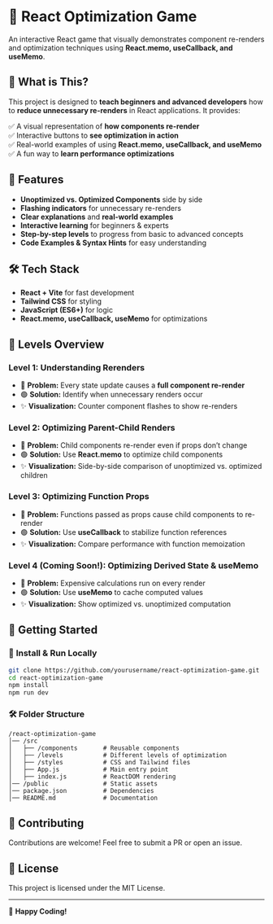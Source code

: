 # 🚀 React Optimization Game

An interactive React game that visually demonstrates component re-renders and optimization techniques using **React.memo, useCallback, and useMemo**.

## 📌 What is This?
This project is designed to **teach beginners and advanced developers** how to **reduce unnecessary re-renders** in React applications. It provides:

✅ A visual representation of **how components re-render**  
✅ Interactive buttons to **see optimization in action**  
✅ Real-world examples of using **React.memo, useCallback, and useMemo**  
✅ A fun way to **learn performance optimizations**  

## 🎯 Features
- **Unoptimized vs. Optimized Components** side by side
- **Flashing indicators** for unnecessary re-renders
- **Clear explanations** and **real-world examples**
- **Interactive learning** for beginners & experts
- **Step-by-step levels** to progress from basic to advanced concepts
- **Code Examples & Syntax Hints** for easy understanding

## 🛠 Tech Stack
- **React + Vite** for fast development  
- **Tailwind CSS** for styling  
- **JavaScript (ES6+)** for logic  
- **React.memo, useCallback, useMemo** for optimizations  

## 📌 Levels Overview
### **Level 1: Understanding Rerenders**
- 🔴 **Problem:** Every state update causes a **full component re-render**
- 🟢 **Solution:** Identify when unnecessary renders occur
- ✨ **Visualization:** Counter component flashes to show re-renders

### **Level 2: Optimizing Parent-Child Renders**
- 🔴 **Problem:** Child components re-render even if props don’t change
- 🟢 **Solution:** Use **React.memo** to optimize child components
- ✨ **Visualization:** Side-by-side comparison of unoptimized vs. optimized children

### **Level 3: Optimizing Function Props**
- 🔴 **Problem:** Functions passed as props cause child components to re-render
- 🟢 **Solution:** Use **useCallback** to stabilize function references
- ✨ **Visualization:** Compare performance with function memoization

### **Level 4 (Coming Soon!): Optimizing Derived State & useMemo**
- 🔴 **Problem:** Expensive calculations run on every render
- 🟢 **Solution:** Use **useMemo** to cache computed values
- ✨ **Visualization:** Show optimized vs. unoptimized computation

## 🚀 Getting Started
### 📌 **Install & Run Locally**
```sh
git clone https://github.com/yourusername/react-optimization-game.git
cd react-optimization-game
npm install
npm run dev
```

### 🛠 **Folder Structure**
```
/react-optimization-game
│── /src
│   ├── /components       # Reusable components
│   ├── /levels           # Different levels of optimization
│   ├── /styles           # CSS and Tailwind files
│   ├── App.js            # Main entry point
│   ├── index.js          # ReactDOM rendering
│── /public               # Static assets
│── package.json          # Dependencies
│── README.md             # Documentation
```

## 🤝 Contributing
Contributions are welcome! Feel free to submit a PR or open an issue.

## 📜 License
This project is licensed under the MIT License.

---
🚀 **Happy Coding!**
